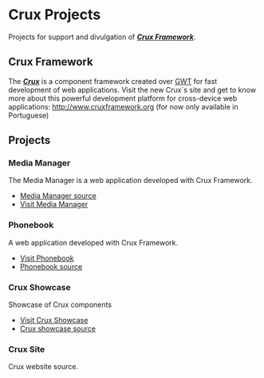 # Crux Projects #

Projects for support and divulgation of _**[Crux Framework](https://code.google.com/p/crux-framework/)**_.

## Crux Framework ##

The _**[Crux](https://code.google.com/p/crux-framework/)**_ is a component framework created over [GWT](http://code.google.com/p/google-web-toolkit) for fast development of web applications. Visit the new Crux´s site and get to know more about this powerful development platform for cross-device web applications: http://www.cruxframework.org (for now only available in Portuguese)

## Projects ##

### Media Manager ###

The Media Manager is a web application developed with Crux Framework.

  * [Media Manager source](https://code.google.com/p/crux-projects/wiki/MediaManager)
  * [Visit Media Manager](http://mediamanager.cruxframework.org)

### Phonebook ###

A web application developed with Crux Framework.

  * [Visit Phonebook ](http://cruxphonebook.appspot.com/)
  * [Phonebook source](https://code.google.com/p/crux-projects/wiki/PhoneBook)

### Crux Showcase ###

Showcase of Crux components

  * [Visit Crux Showcase ](http://showcase.cruxframework.org)
  * [Crux showcase source](https://code.google.com/p/crux-projects/wiki/CruxShowcase)

### Crux Site ###

Crux website source.
